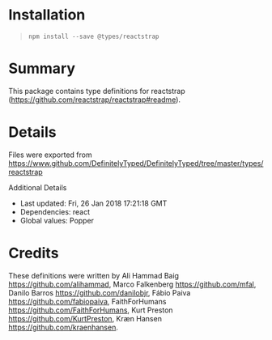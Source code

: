 # Installation
> `npm install --save @types/reactstrap`

# Summary
This package contains type definitions for reactstrap (https://github.com/reactstrap/reactstrap#readme).

# Details
Files were exported from https://www.github.com/DefinitelyTyped/DefinitelyTyped/tree/master/types/reactstrap

Additional Details
 * Last updated: Fri, 26 Jan 2018 17:21:18 GMT
 * Dependencies: react
 * Global values: Popper

# Credits
These definitions were written by Ali Hammad Baig <https://github.com/alihammad>, Marco Falkenberg <https://github.com/mfal>, Danilo Barros <https://github.com/danilobjr>, Fábio Paiva <https://github.com/fabiopaiva>, FaithForHumans <https://github.com/FaithForHumans>, Kurt Preston <https://github.com/KurtPreston>, Kræn Hansen <https://github.com/kraenhansen>.
